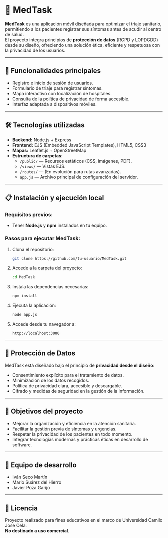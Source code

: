 # 🏥 MedTask

**MedTask** es una aplicación móvil diseñada para optimizar el triaje sanitario, permitiendo a los pacientes registrar sus síntomas antes de acudir al centro de salud.  
El proyecto integra principios de **protección de datos** (RGPD y LOPDGDD) desde su diseño, ofreciendo una solución ética, eficiente y respetuosa con la privacidad de los usuarios.

---

## 🚀 Funcionalidades principales

- Registro e inicio de sesión de usuarios.
- Formulario de triaje para registrar síntomas.
- Mapa interactivo con localización de hospitales.
- Consulta de la política de privacidad de forma accesible.
- Interfaz adaptada a dispositivos móviles.

---

## 🛠️ Tecnologías utilizadas

- **Backend:** Node.js + Express
- **Frontend:** EJS (Embedded JavaScript Templates), HTML5, CSS3
- **Mapas:** Leaflet.js + OpenStreetMap
- **Estructura de carpetas:**
  - `/public/` — Recursos estáticos (CSS, imágenes, PDF).
  - `/views/` — Vistas EJS.
  - `/routes/` — (En evolución para rutas avanzadas).
  - `app.js` — Archivo principal de configuración del servidor.

---

## 📋 Instalación y ejecución local

### Requisitos previos:
- Tener **Node.js** y **npm** instalados en tu equipo.

### Pasos para ejecutar MedTask:

1. Clona el repositorio:
    ```bash
    git clone https://github.com/tu-usuario/MedTask.git
    ```

2. Accede a la carpeta del proyecto:
    ```bash
    cd MedTask
    ```

3. Instala las dependencias necesarias:
    ```bash
    npm install
    ```

4. Ejecuta la aplicación:
    ```bash
    node app.js
    ```

5. Accede desde tu navegador a:
    ```
    http://localhost:3000
    ```

---

## 🔐 Protección de Datos

MedTask está diseñado bajo el principio de **privacidad desde el diseño**:
- Consentimiento explícito para el tratamiento de datos.
- Minimización de los datos recogidos.
- Política de privacidad clara, accesible y descargable.
- Cifrado y medidas de seguridad en la gestión de la información.

---

## 🎯 Objetivos del proyecto

- Mejorar la organización y eficiencia en la atención sanitaria.
- Facilitar la gestión previa de síntomas y urgencias.
- Respetar la privacidad de los pacientes en todo momento.
- Integrar tecnologías modernas y prácticas éticas en desarrollo de software.

---

## 👥 Equipo de desarrollo

- Iván Seco Martín
- Mario Suárez del Hierro
- Javier Poza Garijo

---

## 📄 Licencia

Proyecto realizado para fines educativos en el marco de Universidad Camilo Jose Cela.  
**No destinado a uso comercial**.
